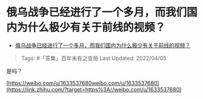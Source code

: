 # 俄乌战争已经进行了一个多月，而我们国内为什么极少有关于前线的视频？

- [俄乌战争已经进行了一个多月，而我们国内为什么极少有关于前线的视频？](https://www.zhihu.com/question/525283863/answer/2423649990)

>Tags: #「答集」百年未有之变局 
>Last Updated: 2022/04/05

是吗？

[https://weibo.com/u/1633537680​weibo.com/u/1633537680](https://link.zhihu.com/?target=https%3A//weibo.com/u/1633537680)